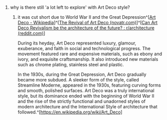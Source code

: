 1. why is there still 'a lot left to explore' with Art Deco style?
	1. it was cut short due to World War II and the Great Depression^[[Art Deco - Wikipedia](https://en.wikipedia.org/wiki/Art_Deco)]^[[The Revival of Art Deco (novatr.com)](https://www.novatr.com/blog/art-deco-revival/)]^[[Can Art Deco Revivalism be the architecture of the future? : r/architecture (reddit.com)](https://www.reddit.com/r/architecture/comments/18twwpz/can_art_deco_revivalism_be_the_architecture_of/)]
	   
	   During its heyday, Art Deco represented luxury, glamour, exuberance, and faith in social and technological progress. The movement featured rare and expensive materials, such as ebony and ivory, and exquisite craftsmanship. It also introduced new materials such as chrome plating, stainless steel and plastic.
	   
	   In the 1930s, during the Great Depression, Art Deco gradually became more subdued. A sleeker form of the style, called Streamline Moderne, appeared in the 1930s, featuring curving forms and smooth, polished surfaces. Art Deco was a truly international style, but its dominance ended with the beginning of World War II and the rise of the strictly functional and unadorned styles of modern architecture and the International Style of architecture that followed.^[https://en.wikipedia.org/wiki/Art_Deco]